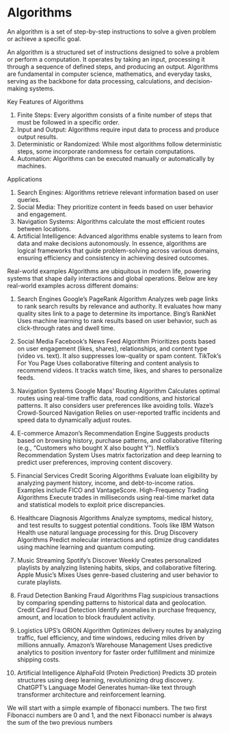 # Algorithms

An algorithm is a set of step-by-step instructions to solve a given problem or achieve a specific goal.

An algorithm is a structured set of instructions designed to solve a problem or perform a computation. It operates by taking an input, processing it through a sequence of defined steps, and producing an output. Algorithms are fundamental in computer science, mathematics, and everyday tasks, serving as the backbone for data processing, calculations, and decision-making systems.

Key Features of Algorithms

 1. Finite Steps: Every algorithm consists of a finite number of steps that must be followed in a specific order.
 2. Input and Output: Algorithms require input data to process and produce output results.
 3. Deterministic or Randomized: While most algorithms follow deterministic steps, some incorporate randomness for certain computations.
 4. Automation: Algorithms can be executed manually or automatically by machines.

Applications

 1. Search Engines: Algorithms retrieve relevant information based on user queries.
 2. Social Media: They prioritize content in feeds based on user behavior and engagement.
 3. Navigation Systems: Algorithms calculate the most efficient routes between locations.
 4. Artificial Intelligence: Advanced algorithms enable systems to learn from data and make decisions autonomously.
In essence, algorithms are logical frameworks that guide problem-solving across various domains, ensuring efficiency and consistency in achieving desired outcomes.

Real-world examples
Algorithms are ubiquitous in modern life, powering systems that shape daily interactions and global operations. Below are key real-world examples across different domains:

1. Search Engines
Google’s PageRank Algorithm
Analyzes web page links to rank search results by relevance and authority. It evaluates how many quality sites link to a page to determine its importance.
Bing’s RankNet
Uses machine learning to rank results based on user behavior, such as click-through rates and dwell time.

2. Social Media
Facebook’s News Feed Algorithm
Prioritizes posts based on user engagement (likes, shares), relationships, and content type (video vs. text). It also suppresses low-quality or spam content.
TikTok’s For You Page
Uses collaborative filtering and content analysis to recommend videos. It tracks watch time, likes, and shares to personalize feeds.

3. Navigation Systems
Google Maps’ Routing Algorithm
Calculates optimal routes using real-time traffic data, road conditions, and historical patterns. It also considers user preferences like avoiding tolls.
Waze’s Crowd-Sourced Navigation
Relies on user-reported traffic incidents and speed data to dynamically adjust routes.

4. E-commerce
Amazon’s Recommendation Engine
Suggests products based on browsing history, purchase patterns, and collaborative filtering (e.g., “Customers who bought X also bought Y”).
Netflix’s Recommendation System
Uses matrix factorization and deep learning to predict user preferences, improving content discovery.

5. Financial Services
Credit Scoring Algorithms
Evaluate loan eligibility by analyzing payment history, income, and debt-to-income ratios. Examples include FICO and VantageScore.
High-Frequency Trading Algorithms
Execute trades in milliseconds using real-time market data and statistical models to exploit price discrepancies.

6. Healthcare
Diagnosis Algorithms
Analyze symptoms, medical history, and test results to suggest potential conditions. Tools like IBM Watson Health use natural language processing for this.
Drug Discovery Algorithms
Predict molecular interactions and optimize drug candidates using machine learning and quantum computing.

7. Music Streaming
Spotify’s Discover Weekly
Creates personalized playlists by analyzing listening habits, skips, and collaborative filtering.
Apple Music’s Mixes
Uses genre-based clustering and user behavior to curate playlists.

8. Fraud Detection
Banking Fraud Algorithms
Flag suspicious transactions by comparing spending patterns to historical data and geolocation.
Credit Card Fraud Detection
Identify anomalies in purchase frequency, amount, and location to block fraudulent activity.

9. Logistics
UPS’s ORION Algorithm
Optimizes delivery routes by analyzing traffic, fuel efficiency, and time windows, reducing miles driven by millions annually.
Amazon’s Warehouse Management
Uses predictive analytics to position inventory for faster order fulfillment and minimize shipping costs.

10. Artificial Intelligence
AlphaFold (Protein Prediction)
Predicts 3D protein structures using deep learning, revolutionizing drug discovery.
ChatGPT’s Language Model
Generates human-like text through transformer architecture and reinforcement learning.

We will start with a simple example of fibonacci numbers. The two first Fibonacci numbers are 0 and 1, and the next Fibonacci number is always the sum of the two previous numbers
